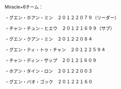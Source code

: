 
Miracle+6チーム：

・グエン・ホアン・ミン　２０１２２０７９（リーダー）

・チャン・チュン・ヒエウ　２０１２１６９９（サブ）

・グエン・クアン・ミン　２０１２２０８４

・グエン・ティ・トゥ・チャン　２０１２２５９４

・チャン・ディン・ザップ　２０１２１６０９

・ホアン・タイン・ロン　２０１２２００３

・グエン・バオ・ゴック　２０１２２１６０
